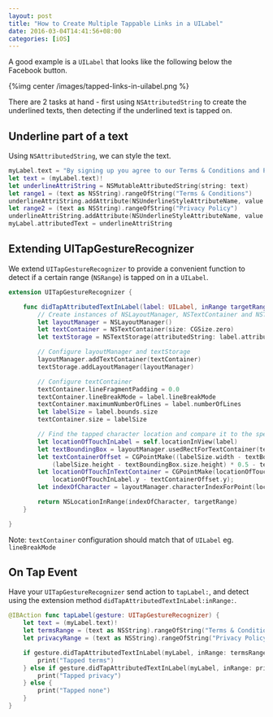 ```yaml
---
layout: post
title: "How to Create Multiple Tappable Links in a UILabel"
date: 2016-03-04T14:41:56+08:00
categories: [iOS]
---
```


A good example is a `UILabel` that looks like the following below the Facebook button.

{%img center /images/tapped-links-in-uilabel.png %}

There are 2 tasks at hand - first using `NSAttributedString` to create the underlined texts, then detecting if the underlined text is tapped on.

## Underline part of a text

Using `NSAttributedString`, we can style the text.

```swift
myLabel.text = "By signing up you agree to our Terms & Conditions and Privacy Policy"
let text = (myLabel.text)!
let underlineAttriString = NSMutableAttributedString(string: text)
let range1 = (text as NSString).rangeOfString("Terms & Conditions")
underlineAttriString.addAttribute(NSUnderlineStyleAttributeName, value: NSUnderlineStyle.StyleSingle.rawValue, range: range1)
let range2 = (text as NSString).rangeOfString("Privacy Policy")
underlineAttriString.addAttribute(NSUnderlineStyleAttributeName, value: NSUnderlineStyle.StyleSingle.rawValue, range: range2)
myLabel.attributedText = underlineAttriString
```

## Extending UITapGestureRecognizer

We extend `UITapGestureRecognizer` to provide a convenient function to detect if a certain range (`NSRange`) is tapped on in a `UILabel`.

```swift
extension UITapGestureRecognizer {

    func didTapAttributedTextInLabel(label: UILabel, inRange targetRange: NSRange) -> Bool {
        // Create instances of NSLayoutManager, NSTextContainer and NSTextStorage
        let layoutManager = NSLayoutManager()
        let textContainer = NSTextContainer(size: CGSize.zero)
        let textStorage = NSTextStorage(attributedString: label.attributedText!)

        // Configure layoutManager and textStorage
        layoutManager.addTextContainer(textContainer)
        textStorage.addLayoutManager(layoutManager)

        // Configure textContainer
        textContainer.lineFragmentPadding = 0.0
        textContainer.lineBreakMode = label.lineBreakMode
        textContainer.maximumNumberOfLines = label.numberOfLines
        let labelSize = label.bounds.size
        textContainer.size = labelSize

        // Find the tapped character location and compare it to the specified range
        let locationOfTouchInLabel = self.locationInView(label)
        let textBoundingBox = layoutManager.usedRectForTextContainer(textContainer)
        let textContainerOffset = CGPointMake((labelSize.width - textBoundingBox.size.width) * 0.5 - textBoundingBox.origin.x,
            (labelSize.height - textBoundingBox.size.height) * 0.5 - textBoundingBox.origin.y);
        let locationOfTouchInTextContainer = CGPointMake(locationOfTouchInLabel.x - textContainerOffset.x,
            locationOfTouchInLabel.y - textContainerOffset.y);
        let indexOfCharacter = layoutManager.characterIndexForPoint(locationOfTouchInTextContainer, inTextContainer: textContainer, fractionOfDistanceBetweenInsertionPoints: nil)

        return NSLocationInRange(indexOfCharacter, targetRange)
    }

}
```

Note: `textContainer` configuration should match that of `UILabel` eg. `lineBreakMode`


## On Tap Event

Have your `UITapGestureRecognizer` send action to `tapLabel:`, and detect using the extension method `didTapAttributedTextInLabel:inRange:`.

```swift
@IBAction func tapLabel(gesture: UITapGestureRecognizer) {
    let text = (myLabel.text)!
    let termsRange = (text as NSString).rangeOfString("Terms & Conditions")
    let privacyRange = (text as NSString).rangeOfString("Privacy Policy")

    if gesture.didTapAttributedTextInLabel(myLabel, inRange: termsRange) {
        print("Tapped terms")
    } else if gesture.didTapAttributedTextInLabel(myLabel, inRange: privacyRange) {
        print("Tapped privacy")
    } else {
        print("Tapped none")
    }
}
```
